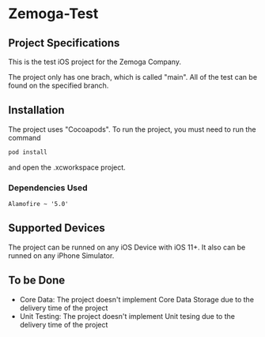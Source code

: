 # Zemoga-Test

## Project Specifications

This is the test iOS project for the Zemoga Company.

The project only has one brach, which is called "main". All of the test can be found on the specified branch.

## Installation
The project uses "Cocoapods". To run the project, you must need to run the command 

```bash
pod install 
```

and open the .xcworkspace project.

### Dependencies Used
``` Alamofire ~ '5.0' ```

## Supported Devices
The project can be runned on any iOS Device with iOS 11+. It also can be runned on any iPhone Simulator.

## To be Done
+ Core Data: The project doesn't implement Core Data Storage due to the delivery time of the project
+ Unit Testing: The project doesn't implement Unit tesing due to the delivery time of the project
